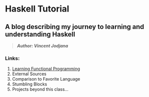 # Haskell Tutorial
## A blog describing my journey to learning and understanding Haskell
> __*Author: Vincent Jodjana*__

### Links:
1. [Learning Functional Programming](https://github.com/vcjod00/HaskellTutorial/blob/main/functional_program.md)
2. External Sources
3. Comparison to Favorite Language
4. Stumbling Blocks
5. Projects beyond this class...


